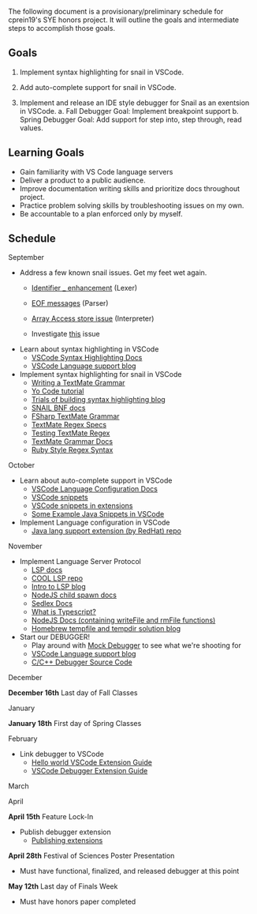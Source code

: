 The following document is a provisionary/preliminary schedule for cprein19's SYE honors project. It will outline the goals and intermediate steps to accomplish those goals.

## Goals

1. Implement syntax highlighting for snail in VSCode.

2. Add auto-complete support for snail in VSCode.

3. Implement and release an IDE style debugger for Snail as an exentsion in VSCode.
    a. Fall Debugger Goal: Implement breakpoint support
    b. Spring Debugger Goal: Add support for step into, step through, read values.

## Learning Goals

- Gain familiarity with VS Code language servers
- Deliver a product to a public audience.
- Improve documentation writing skills and prioritize docs throughout project.
- Practice problem solving skills by troubleshooting issues on my own.
- Be accountable to a plan enforced only by myself.

## Schedule

September
- Address a few known snail issues. Get my feet wet again.
    - [Identifier _ enhancement](https://github.com/snail-language/snail/issues/7) (Lexer)
    - [EOF messages](https://github.com/snail-language/snail/issues/13) (Parser)
    - [Array Access store issue](https://github.com/snail-language/snail/issues/31) (Interpreter)

    - Investigate [this](https://github.com/snail-language/snail-language.github.io/issues/1) issue
- Learn about syntax highlighting in VSCode
   - [VSCode Syntax Highlighting Docs](https://code.visualstudio.com/api/language-extensions/syntax-highlight-guide)
   - [VSCode Language support blog](https://www.codemag.com/article/1809051/Writing-Your-Own-Debugger-and-Language-Extensions-with-Visual-Studio-Code)
- Implement syntax highlighting for snail in VSCode
   - [Writing a TextMate Grammar](https://www.apeth.com/nonblog/stories/textmatebundle.html)
   - [Yo Code tutorial](https://www.youtube.com/watch?v=5msZv-nKebI)
   - [Trials of building syntax highlighting blog](https://dev.to/alexantra/i-built-my-own-vs-code-syntax-highlighter-from-scratch-and-here-s-what-i-learned-1h98)
   - [SNAIL BNF docs](https://snail-language.github.io/docs/syntax)
   - [FSharp TextMate Grammar](http://hoomla.se/TextmateFSharpGrammar.html)
   - [TextMate Regex Specs](https://macromates.com/manual/en/regular_expressions)
   - [Testing TextMate Regex](https://rubular.com/)
   - [TextMate Grammar Docs](https://macromates.com/manual/en/language_grammars)
   - [Ruby Style Regex Syntax](https://macromates.com/manual/en/regular_expressions#syntax_oniguruma)

October
- Learn about auto-complete support in VSCode
    - [VSCode Language Configuration Docs](https://code.visualstudio.com/api/language-extensions/language-configuration-guide)
    - [VSCode snippets](https://code.visualstudio.com/docs/editor/userdefinedsnippets)
    - [VSCode snippets in extensions](https://code.visualstudio.com/api/language-extensions/snippet-guide#using-textmate-snippets)
    - [Some Example Java Snippets in VSCode](https://github.com/redhat-developer/vscode-java/tree/master/snippets)
- Implement Language configuration in VSCode
    - [Java lang support extension (by RedHat) repo](https://github.com/redhat-developer/vscode-java)


November
- Implement Language Server Protocol
    - [LSP docs](https://code.visualstudio.com/api/language-extensions/language-server-extension-guide#implementing-a-language-server)
    - [COOL LSP repo](https://github.com/dynaroars/COOL-Language-Support)
    - [Intro to LSP blog](https://www.alibabacloud.com/blog/quick-start-to-vscode-plug-ins-language-server-protocol-lsp_595294?spm=a2c41.13494494.0.0)
    - [NodeJS child spawn docs](https://nodejs.org/api/child_process.html#child_processspawnsynccommand-args-options)
    - [Sedlex Docs](https://ocaml.org/p/ocaml-base-compiler/4.14.0/doc/Stdlib/Lexing/index.html#type-position)
    - [What is Typescript?](https://www.typescriptlang.org/docs/handbook/typescript-in-5-minutes.html)
    - [NodeJS Docs (containing writeFile and rmFile functions)](https://nodejs.org/api/fs.html)
    - [Homebrew tempfile and tempdir solution blog](https://advancedweb.hu/secure-tempfiles-in-nodejs-without-dependencies/)
- Start our DEBUGGER!
    - Play around with [Mock Debugger](https://code.visualstudio.com/api/extension-guides/debugger-extension#the-mock-debug-extension) to see what we're shooting for 
    - [VSCode Language support blog](https://www.codemag.com/article/1809051/Writing-Your-Own-Debugger-and-Language-Extensions-with-Visual-Studio-Code)
    - [C/C++ Debugger Source Code](https://github.com/microsoft/vscode-cpptools/tree/main/Extension/src)

December

**December 16th** Last day of Fall Classes

January

**January 18th** First day of Spring Classes

February
- Link debugger to VSCode
    - [Hello world VSCode Extension Guide](https://code.visualstudio.com/api/get-started/your-first-extension)
    - [VSCode Debugger Extension Guide](https://code.visualstudio.com/api/extension-guides/debugger-extension)

March

April

**April 15th** Feature Lock-In
- Publish debugger extension
    - [Publishing extensions](https://code.visualstudio.com/api/working-with-extensions/publishing-extension)

**April 28th** Festival of Sciences Poster Presentation
- Must have functional, finalized, and released debugger at this point

**May 12th** Last day of Finals Week
- Must have honors paper completed
